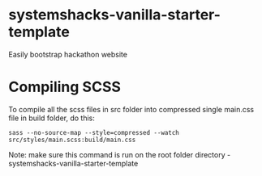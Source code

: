 # systemshacks-vanilla-starter-template
Easily bootstrap hackathon website

# Compiling SCSS
To compile all the scss files in src folder into compressed single main.css file in build folder, do this:

`sass --no-source-map --style=compressed --watch src/styles/main.scss:build/main.css`

Note: make sure this command is run on the root folder directory - systemshacks-vanilla-starter-template